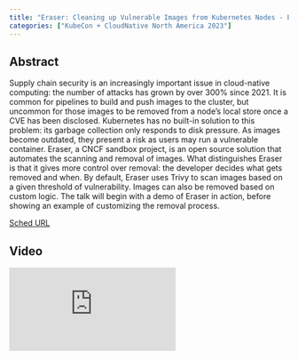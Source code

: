```yaml
---
title: "Eraser: Cleaning up Vulnerable Images from Kubernetes Nodes - Peter Engelbert & Ashna Mehrotra, Microsoft"
categories: ["KubeCon + CloudNative North America 2023"]
---
```


## Abstract

Supply chain security is an increasingly important issue in cloud-native computing: the number of attacks has grown by over 300% since 2021. It is common for pipelines to build and push images to the cluster, but uncommon for those images to be removed from a node’s local store once a CVE has been disclosed. Kubernetes has no built-in solution to this problem: its garbage collection only responds to disk pressure. As images become outdated, they present a risk as users may run a vulnerable container. Eraser, a CNCF sandbox project, is an open source solution that automates the scanning and removal of images. What distinguishes Eraser is that it gives more control over removal: the developer decides what gets removed and when. By default, Eraser uses Trivy to scan images based on a given threshold of vulnerability. Images can also be removed based on custom logic. The talk will begin with a demo of Eraser in action, before showing an example of customizing the removal process.

[Sched URL](https://kccncna2023.sched.com/event/9fa76fe780c4c1ac53f607c1585d89d5)

## Video

<iframe src="https://www.youtube.com/embed/LjDzn7qI5SE" frameborder="0" allow="accelerometer; autoplay; encrypted-media; gyroscope; picture-in-picture" allowfullscreen></iframe>
